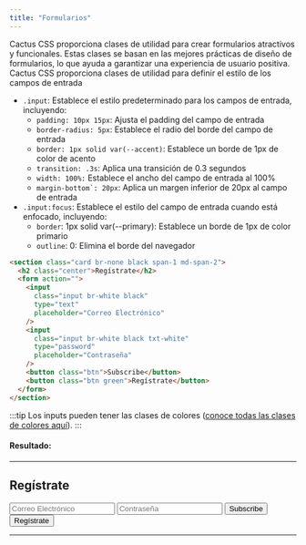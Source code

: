 ```yaml
---
title: "Formularios"
---
```


Cactus CSS proporciona clases de utilidad para crear formularios atractivos y funcionales. Estas clases se basan en las mejores prácticas de diseño de formularios, lo que ayuda a garantizar una experiencia de usuario positiva. Cactus CSS proporciona clases de utilidad para definir el estilo de los campos de entrada

- `.input`: Establece el estilo predeterminado para los campos de entrada, incluyendo:
  - `padding: 10px 15px`: Ajusta el padding del campo de entrada
  - `border-radius: 5px`: Establece el radio del borde del campo de entrada
  - `border: 1px solid var(--accent)`: Establece un borde de 1px de color de acento
  - `transition: .3s`: Aplica una transición de 0.3 segundos
  - `width: 100%:` Establece el ancho del campo de entrada al 100%
  - `` margin-bottom`: 20px ``: Aplica un margen inferior de 20px al campo de entrada
- `.input:focus`: Establece el estilo del campo de entrada cuando está enfocado, incluyendo:
  - `border`: 1px solid var(--primary): Establece un borde de 1px de color primario
  - `outline`: 0: Elimina el borde del navegador

```html
<section class="card br-none black span-1 md-span-2">
  <h2 class="center">Regístrate</h2>
  <form action="">
    <input
      class="input br-white black"
      type="text"
      placeholder="Correo Electrónico"
    />
    <input
      class="input br-white black txt-white"
      type="password"
      placeholder="Contraseña"
    />
    <button class="btn">Subscribe</button>
    <button class="btn green">Regístrate</button>
  </form>
</section>
```

:::tip
Los inputs pueden tener las clases de colores ([conoce todas las clases de colores aquí](/guides/09-utilidades/#colores)).
:::

#### Resultado:

---

<section class="card f-col br-black  span-1 md-span-2">
  <h2 class="center ">Regístrate</h2>
  <form action="">
    <input
      class="input "
      type="text"
      placeholder="Correo Electrónico"
    />
    <input
      class="input  outline"
      type="password"
      placeholder="Contraseña"
    />
    <button class="btn blue">Subscribe</button>
    <button class="btn green">Regístrate</button>
  </form>
</section>

---
